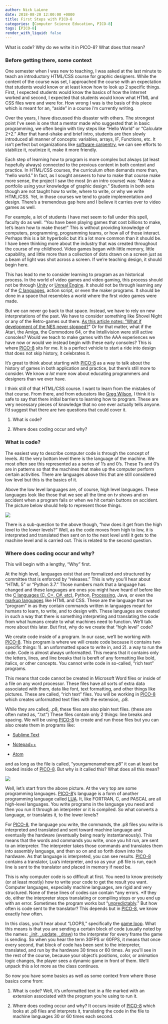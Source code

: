 ```yaml
---
author: Nick LaLone
date: 2018-08-20 12:00:00 +0800
title: First Steps with PICO-8
categories: [Computer Science Education, PICO-8]
tags: [PICO-8]
render_with_liquid: false
---
```


What is code? Why do we write it in PICO-8? What does that mean?

### Before getting there, some context

One semester when I was new to teaching, I was asked at the last minute to teach an introductory HTML/CSS course for graphic designers. While the content of the course was set, I approached the course with an expectation that students would know or at least know how to look up 2 specific things. First, I expected students would know the basics of how the Internet worked and second, I expected that students would know what HTML and CSS files were and were for. How wrong I was is the basis of this piece which is meant for an, “aside” in a course i’m currently writing.

Over the years, I have discussed this disaster with others. The strongest point I've seen is one that a mentor made who suggested that in basic programming, we often begin with tiny steps like “Hello World” or “Calculate 2+2.” After that hand-shake and brief intro, students are then slowly introduced all manner of concepts: variables, arrays, IF, Functions, etc. It isn’t perfect but organizations like [software carpentry](https://software-carpentry.org/), we can see efforts to stabilize it, routinize it, make it more friendly.

Each step of learning how to program is more complex but always (at least hopefully always) connected to the previous content in both context and practice. In HTML/CSS courses, the curriculum often demands more than, “hello world.” In fact, as I sought answers to how to make that course make more sense, the project I saw the most (in an intro course) was: “Make a portfolio using your knowledge of graphic design.” Students in both sets though are not taught how to write, where to write, or why we write HTML/CSS. Yet, in those courses we tend to grade implementation and design. There’s a tremendous gap here and I believe it carries over to video games as well.

For example, a lot of students I have met seem to fall under this spell, faculty do as well. “You have been playing games that cost billions to make, let’s learn how to make those!” This is without providing knowledge of computers, programming, programming teams, or how all of those interact. Perhaps this is a bit hyperbolic but it’s a lot more common than it should be. I have been thinking more about the industry that was created throughout the course of my childhood. Video games began with little memory, little capability, and little more than a collection of dots drawn on a screen just as a beam of light was shot across a screen. If we’re teaching design, it should begin here.

This has lead to me to consider learning to program as an historical process. In the world of video games and video gaming, this process should not be through [Unity](https://unity3d.com/learn/get-started) or [Unreal Engine](https://www.unrealengine.com/en-US/what-is-unreal-engine-4). It should not be through learning any of the [C languages](https://handmadehero.org/), action script, or even the maker programs. It should be done in a space that resembles a world where the first video games were made.

But we can never go back to that space. Instead, we have to rely on new interpretations of the past. We have to consider something like Shovel Night or any of the Retro-games out there. [As this article notes: “What if development of the NES never stopped?](http://yachtclubgames.com/2014/07/breaking-the-nes/)” Or for that matter, what if the Atari, the Amiga, the Commodore 64, or the Intellivision were still active consoles? Would we teach to make games with the AAA experiences we have now or would we instead begin with these early consoles? This is where [PICO-8](https://www.lexaloffle.com/pico-8.php) sits for me. It is a perfect vehicle to start a ride into design that does not skip history, it celebrates it.

It’s great to think about starting with [PICO-8](https://www.lexaloffle.com/pico-8.php) as a way to talk about the history of games in both application and practice, but there’s still more to consider. We know *a lot* more now about educating programmers and designers than we ever have.

I think still of that HTML/CSS course. I want to learn from the mistakes of that course. From there, and from educators like [Greg Wilson](http://third-bit.com/), I think it is safe to say that there initial barriers to learning how to program. These are very necessary pieces of knowledge that no one ever actually tells anyone. I’d suggest that there are two questions that could cover it.

1. What is code?

1. Where does coding occur and why?

### What is code?

The easiest way to describe computer code is through the concept of levels. At the very bottom level there is the language of the machine. We most often see this represented as a series of 1’s and 0’s. These 1’s and 0’s are in patterns so that the machines that make up the computer perform certain activities. There are languages above this that are still considered low level but this is the basics of it.

Above the low level languages are, of course, high level languages. These languages look like those that we see all the time on tv shows and on accident when a program fails or when we hit certain buttons on accident. The picture below should help to represent those things.

![](https://cdn-images-1.medium.com/max/2000/1*9Oc8cULfr3yR61H5Nm_Hgw.png)

There is a sub-question to the above though, “how does it get from the high level to the lower levels?” Well, as the code moves from high to low, it is interpreted and translated then sent on to the next level until it gets to the machine level and is carried out. This is related to the second question.

### Where does coding occur and why?

This will begin with a lengthy, “Why” first.

At the high level, languages exist that are formalized and structured by committee that is enforced by “releases.” This is why you’ll hear about “HTML 5” or “Python 3.7.” Those numbers mark that a language has changed and these languages are ones you might have heard of before like the [C languages (C, C+, C#, etc)](https://handmadehero.org/), Python, [Processing](https://www.openprocessing.org/), Java, or even the [markup languages](https://www.webopedia.com/TERM/M/markup_language.html) like HTML and CSS. These are the language that we “program” in as they contain commands written in languages meant for humans to learn, to write, and to design with. These languages are created in such a way that there is something interpreting and translating the code from what humans create to what machines need to function. We’ll talk more about this later. But first, why do we create that “high level” code?

We create code inside of a program. In our case, we’ll be working with [PICO-8](https://www.lexaloffle.com/pico-8.php). This program is where we will create code because it contains two specific things: 1). an unformatted space to write in, and 2). a way to run the code. Code is almost always unformatted. This means that it contains only the letters, lines, and line breaks that is bereft of any formatting like bold, italics, or other concepts. You cannot write code in so-called, “rich text” programs.

This means that code cannot be created in Microsoft Word files or inside of a file on any word processor. These files have all sorts of extra data associated with them, data like font, text formatting, and other things like pictures. These are called, “rich text” files. You will be working in [PICO-8](https://www.lexaloffle.com/pico-8.php) which creates unformatted text files with the extension, .p8.

While they are called, .p8, these files are also plain text files. (these are often noted as, “.txt”) These files contain only 2 things: line breaks and spacing. We will be using [PICO-8](https://www.lexaloffle.com/pico-8.php) to create and run those files but you can also create them in programs like:

* [Sublime Text](https://www.sublimetext.com/)

* [Notepad++](https://notepad-plus-plus.org/)

* [Atom](https://atom.io/)

and as long as the file is called, “yourgamenamehere.p8” it can at least be loaded inside of [PICO-8](https://www.lexaloffle.com/pico-8.php). But why is it called this? What does all this mean?

![](https://cdn-images-1.medium.com/max/2000/1*YcsfYOdPaSJqDYhrH4cimw.jpeg)

Well, let’s start from the above picture. At the very top are some programming languages. [PICO-8](https://www.lexaloffle.com/pico-8.php)’s language is a form of another programming language called [LUA](http://pico-8.wikia.com/wiki/Lua). It, like FORTRAN, C, and PASCAL are all high-level languages. You write programs in the language you need and then you run it through an interpreter or it is compiled. So what converts a language, or translates it, to the lower levels?

For [PICO-8](https://www.lexaloffle.com/pico-8.php), the language you write, the commands, the .p8 files you write is interpreted and translated and sent toward machine language and eventually the hardware (eventually being nearly instantaneously). This means that the words and commands you write, once you hit run, are sent to an interpreter. The interpreter takes those commands and translates them into assembly language, and then so on and so forth down into the hardware. As that language is interpreted, you can see results. [PICO-8](https://www.lexaloffle.com/pico-8.php) contains a translator, Lua’s interpreter, and so as your .p8 file is run, each line is sent to the translator and placed in memory if need be.

This is why computer code is so difficult at first. You need to know precisely (or at least mostly) how to write your code to get the result you want. Computer languages, especially machine languages, are rigid and very structured. None of these lines of codes can contain *any errors. *If they do, either the interpreter stops translating or compiling stops or you end up with an error. Sometimes the program works but “[unpredictably](https://i.ytimg.com/vi/9fiSyC2RGwY/maxresdefault.jpg).” But how often is code sent to the translator? This depends but in [PICO-8](https://www.lexaloffle.com/pico-8.php), we know exactly how often.

In this class, you’ll hear about “LOOPS,” specifically the [game loop](https://gamedevelopment.tutsplus.com/articles/gamedev-glossary-what-is-the-game-loop--gamedev-2469). What this means is that you are sending a certain block of code (usually noted by the names: [_init, _update, _draw](http://pico-8.wikia.com/wiki/GameLoop)) to the interpreter for every frame the game is sending. So when you hear the term 30FPS or 60FPS, it means that once every second, that block of code has been sent to the interpreter, translated, and run by the hardware 30 times or 60 times. As you’ll see in the rest of the course, because your object’s positions, color, or animation logic changes, the player sees a dynamic game in front of them. We’ll unpack this a lot more as the class continues.

So now you have some basics as well as some context from where those basics come from:

1. What is code? Well, it’s unformatted text in a file marked with an extension associated with the program you’re using to run it.

1. Where does coding occur and why? It occurs inside of [PICO-8](https://www.lexaloffle.com/pico-8.php) which looks at .p8 files and interprets it, translating the code in the file to machine languages 30 or 60 times each second.

